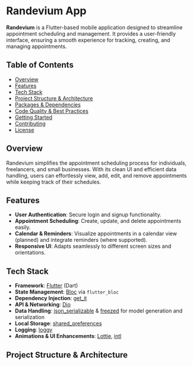 # Randevium App

**Randevium** is a Flutter-based mobile application designed to streamline appointment scheduling and management. It provides a user-friendly interface, ensuring a smooth experience for tracking, creating, and managing appointments.

## Table of Contents

- [Overview](#overview)
- [Features](#features)
- [Tech Stack](#tech-stack)
- [Project Structure & Architecture](#project-structure--architecture)
- [Packages & Dependencies](#packages--dependencies)
- [Code Quality & Best Practices](#code-quality--best-practices)
- [Getting Started](#getting-started)
- [Contributing](#contributing)
- [License](#license)

## Overview

Randevium simplifies the appointment scheduling process for individuals, freelancers, and small businesses. With its clean UI and efficient data handling, users can effortlessly view, add, edit, and remove appointments while keeping track of their schedules.

## Features

- **User Authentication**: Secure login and signup functionality.
- **Appointment Scheduling**: Create, update, and delete appointments easily.
- **Calendar & Reminders**: Visualize appointments in a calendar view (planned) and integrate reminders (where supported).
- **Responsive UI**: Adapts seamlessly to different screen sizes and orientations.

## Tech Stack

- **Framework**: [Flutter](https://flutter.dev/) (Dart)
- **State Management**: [Bloc](https://bloclibrary.dev/) via `flutter_bloc`
- **Dependency Injection**: [get_it](https://pub.dev/packages/get_it)
- **API & Networking**: [Dio](https://pub.dev/packages/dio)
- **Data Handling**: [json_serializable](https://pub.dev/packages/json_serializable) & [freezed](https://pub.dev/packages/freezed) for model generation and serialization
- **Local Storage**: [shared_preferences](https://pub.dev/packages/shared_preferences)
- **Logging**: [loggy](https://pub.dev/packages/loggy)
- **Animations & UI Enhancements**: [Lottie](https://pub.dev/packages/lottie), [intl](https://pub.dev/packages/intl)

## Project Structure & Architecture

